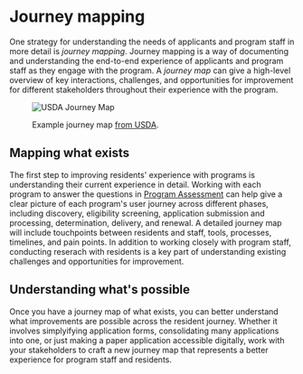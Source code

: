 # Journey mapping

One strategy for understanding the needs of applicants and program staff in more detail is *journey mapping*. Journey mapping is a way of documenting and understanding the end-to-end experience of applicants and program staff as they engage with the program. A *journey map* can give a high-level overview of key interactions, challenges, and opportunities for improvement for different stakeholders throughout their experience with the program.

<figure>
  <img src="https://github.com/civiform/docs/assets/2267370/a27db3dc-8631-4d07-a523-e014f4fae0e0" alt="USDA Journey Map">
  <figcaption>
    <p>Example journey map <a href="https://coe.gsa.gov/coe/farm-loans/">from USDA</a>.</p>
  </figcaption>
</figure>

## Mapping what exists
The first step to improving residents' experience with programs is understanding their current experience in detail. Working with each program to answer the questions in [Program Assessment](program-assessment.md) can help give a clear picture of each program's user journey across different phases, including discovery, eligibility screening, application submission and processing, determination, delivery, and renewal. A detailed journey map will include touchpoints between residents and staff, tools, processes, timelines, and pain points. In addition to working closely with program staff, conducting reserach with residents is a key part of understanding existing challenges and opportunities for improvement.

## Understanding what's possible
Once you have a journey map of what exists, you can better understand what improvements are possible across the resident journey. Whether it involves simplyifying application forms, consolidating many applications into one, or just making a paper application accessible digitally, work with your stakeholders to craft a new journey map that represents a better experience for program staff and residents.

